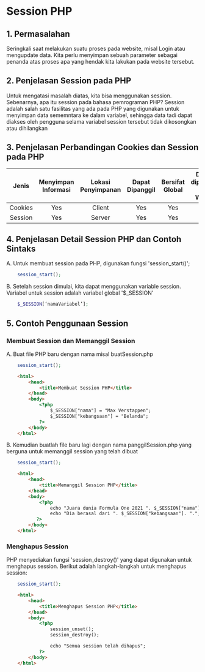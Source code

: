 # Session PHP

## 1. Permasalahan
Seringkali saat melakukan suatu proses pada website, misal Login atau mengupdate data. Kita perlu menyimpan sebuah parameter sebagai penanda atas proses apa yang hendak kita lakukan pada website tersebut.

## 2. Penjelasan Session pada PHP
Untuk mengatasi masalah diatas, kita bisa menggunakan session. Sebenarnya, apa itu session pada bahasa pemrograman PHP?
Session adalah salah satu fasilitas yang ada pada PHP yang digunakan untuk menyimpan data sememntara ke dalam variabel, sehingga data tadi dapat diakses
oleh pengguna selama variabel session tersebut tidak dikosongkan atau dihilangkan

## 3. Penjelasan Perbandingan Cookies dan Session pada PHP
|  Jenis  | Menyimpan Informasi | Lokasi Penyimpanan | Dapat Dipanggil | Bersifat Global | Dapat dipanggil lain Waktu | Dibatasi Browser | Dapat diedit User |
|:-------:|:-------------------:|:------------------:|:---------------:|:---------------:|:--------------------------:|:----------------:|:-----------------:|
| Cookies |         Yes         |       Client       |       Yes       |       Yes       |             Yes            |        Yes       |        Yes        |
| Session |         Yes         |       Server       |       Yes       |       Yes       |             No             |        No        |         No        |


## 4. Penjelasan Detail Session PHP dan Contoh Sintaks
A. Untuk membuat session pada PHP, digunakan fungsi 'session_start()';

```php
    session_start();
```

B. Setelah session dimulai, kita dapat menggunakan variable session. Variabel untuk session adalah variabel global '$_SESSION'
```php
    $_SESSION[‘namaVariabel’];
```

## 5. Contoh Penggunaan Session

### Membuat Session dan Memanggil Session
A. Buat file PHP baru dengan nama misal buatSession.php
```php
    session_start();
```

```html
    <html>
        <head>
            <title>Membuat Session PHP</title>
        </head>
        <body>
            <?php
                $_SESSION["nama"] = "Max Verstappen";
                $_SESSION["kebangsaan"] = "Belanda";
            ?>
        </body>
    </html>
```

B. Kemudian buatlah file baru lagi dengan nama panggilSession.php yang berguna untuk memanggil session yang telah dibuat
```php
    session_start();
```
```html
    <html>
        <head>
            <title>Memanggil Session PHP</title>
        </head>
        <body>
            <?php
                echo "Juara dunia Formula One 2021 ". $_SESSION["nama"]. ".<br>";
                echo "Dia berasal dari ". $_SESSION["kebangsaan"]. ".";
           ?>
        </body>
    </html>
```

### Menghapus Session
PHP menyediakan fungsi 'session_destroy()' yang dapat digunakan untuk menghapus session. Berikut adalah langkah-langkah untuk menghapus session:

```php
    session_start();
```
```html
    <html>
        <head>
            <title>Menghapus Session PHP</title>
        </head>
        <body>
            <?php
                session_unset();
                session_destroy();

                echo "Semua session telah dihapus";
            ?>
        </body>
    </html>
```


